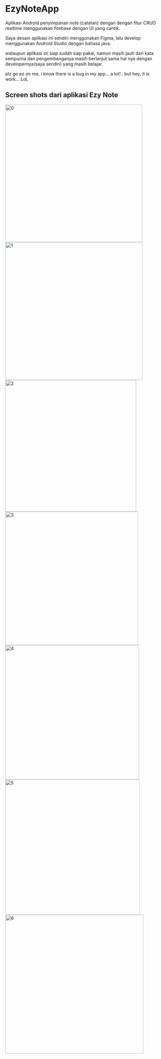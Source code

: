 # EzyNoteApp
Aplikasi Android penyimpanan note (catatan) dengan dengan fitur CRUD realtime menggunakan firebase dengan UI yang cantik.

Saya desain aplikasi ini sendiri menggunakan Figma, lalu develop menggunakan Android Studio dengan bahasa java.

walaupun aplikasi ini siap sudah siap pakai, namun masih jauh dari kata sempurna dan pengembanganya masih berlanjut sama hal nya dengan developernya(saya sendiri) yang masih belajar.

plz go ez on me, i know there is a bug in my app... a lot!.. but hey, it is work... LoL

## Screen shots dari aplikasi Ezy Note
<img width="435" alt="0" src="https://user-images.githubusercontent.com/55912199/84758090-959b7e80-aff7-11ea-85f2-d3b95729221b.png">
<img width="436" alt="1" src="https://user-images.githubusercontent.com/55912199/84758103-9b915f80-aff7-11ea-90b2-8fb9391dad12.png">
<img width="416" alt="2" src="https://user-images.githubusercontent.com/55912199/84758108-9c29f600-aff7-11ea-8f33-9658566c44df.png">
<img width="422" alt="3" src="https://user-images.githubusercontent.com/55912199/84758112-9d5b2300-aff7-11ea-9a7a-b0ceb5eea5a9.png">
<img width="425" alt="4" src="https://user-images.githubusercontent.com/55912199/84758113-9df3b980-aff7-11ea-96f4-f1ee74f04a66.png">
<img width="428" alt="5" src="https://user-images.githubusercontent.com/55912199/84758114-9e8c5000-aff7-11ea-8df9-691918b3948a.png">
<img width="439" alt="6" src="https://user-images.githubusercontent.com/55912199/84758118-9f24e680-aff7-11ea-97a6-d12828f21b6f.png">
